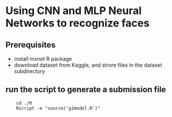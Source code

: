# Using CNN and MLP Neural Networks to recognize faces

## Prerequisites

* install mxnet R package
* download dataset from Kaggle, and strore files in the dataset subdirectory

## run the script to generate a submission file
	
        cd ./R
        Rscript -e "source('g1model.R')"
 
